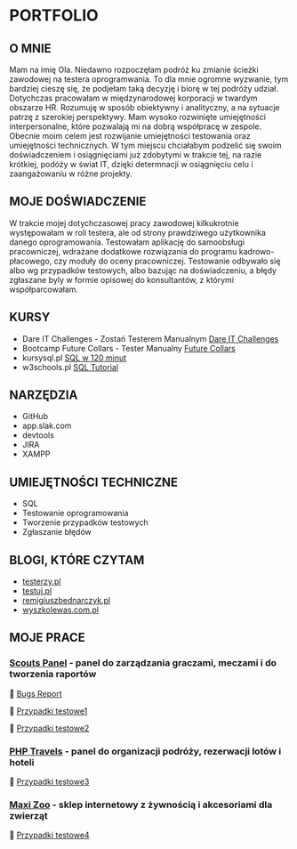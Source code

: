# PORTFOLIO
## O MNIE
Mam na imię Ola. Niedawno rozpoczęłam podróż ku zmianie ścieżki zawodowej na testera oprogramwania. To dla mnie ogromne wyzwanie, tym bardziej cieszę się, że podjełam taką decyzję i biorę w tej podróży udział. Dotychczas pracowałam w międzynarodowej korporacji w twardym obszarze HR. Rozumuję w sposób obiektywny i analityczny, a na sytuacje patrzę z szerokiej perspektywy. Mam wysoko rozwinięte umiejętności interpersonalne, które pozwalają mi na dobrą współpracę w zespole. Obecnie moim celem jest rozwijanie umiejętności testowania oraz umiejętności technicznych. W tym miejscu chciałabym podzelić się swoim doświadczeniem i osiągnięciami już zdobytymi w trakcie tej, na razie krótkiej, podóży w świat IT, dzięki determnacji w osiągnięciu celu i zaangażowaniu w różne projekty.
## MOJE DOŚWIADCZENIE
W trakcie mojej dotychczasowej pracy zawodowej kilkukrotnie występowałam w roli testera, ale od strony prawdziwego użytkownika danego oprogramowania. Testowałam aplikację do samoobsługi pracowniczej, wdrażane dodatkowe rozwiązania do programu kadrowo-płacowego, czy moduły do oceny pracowniczej. Testowanie odbywało się albo wg przypadków testowych, albo bazując na doświadczeniu, a błędy zgłaszane byly w formie opisowej do konsultantów, z którymi współparcowałam.
## KURSY
* Dare IT Challenges - Zostań Testerem Manualnym [Dare IT Challenges](https://www.dareit.io/challenges/qa-manual-testing)
* Bootcamp Future Collars - Tester Manualny [Future Collars](https://futurecollars.com/kursy/tester-oprogramowania/)
* kursysql.pl [SQL w 120 minut](https://www.kursysql.pl/szkolenie-sql-w-120-minut/)
* w3schools.pl [SQL Tutorial](https://www.w3schools.com/sql/)
## NARZĘDZIA
* GitHub
* app.slak.com
* devtools
* JIRA
* XAMPP
## UMIEJĘTNOŚCI TECHNICZNE
* SQL
* Testowanie oprogramowania
* Tworzenie przypadków testowych
* Zgłaszanie błędów
## BLOGI, KTÓRE CZYTAM
* [testerzy.pl](www.testerzy.pl)
* [testuj.pl](www.testuj.pl)
* [remigiuszbednarczyk.pl](https://remigiuszbednarczyk.pl/)
* [wyszkolewas.com.pl](https://www.wyszkolewas.com.pl)
## MOJE PRACE

### [Scouts Panel](https://scouts-test.futbolkolektyw.pl/) - panel do zarządzania graczami, meczami i do tworzenia raportów

:pushpin: [Bugs Report](https://docs.google.com/spreadsheets/d/1FCrcYuX5yiskBA4csUdLsOZ9UsNvL-_q/edit#gid=888234621)

:pushpin: [Przypadki testowe1](https://docs.google.com/spreadsheets/d/1cIAuhlxMjpDj9NcTciFC-3x9VIIwJvIA/edit#gid=85183694)

:pushpin: [Przypadki testowe2](https://docs.google.com/spreadsheets/d/1XPW8cd2-LD76ebWnNOZlksli108Bo87w/edit#gid=1388889754)

### [PHP Travels](https://phptravels.net/) - panel do organizacji podróży, rezerwacji lotów i hoteli

:pushpin: [Przypadki testowe3](https://docs.google.com/document/d/1ItJppzjYYx1L2ANMRTsO-OKa-YRQ2seL/edit)

### [Maxi Zoo](https://www.maxizoo.pl/) - sklep internetowy z żywnością i akcesoriami dla zwierząt

:pushpin: [Przypadki testowe4](https://docs.google.com/document/d/14Zo_4WgW5Jzf9wBc49UeTAClmd7j9YTj/edit)
